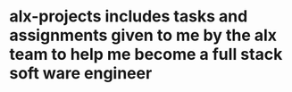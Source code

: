 # alx-projects includes tasks and assignments given to me by the alx team to help me become a full stack soft ware engineer
